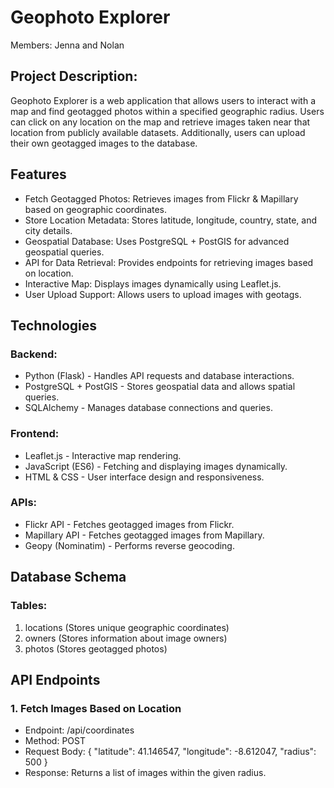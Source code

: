 # Geophoto Explorer
Members:
Jenna and Nolan

## Project Description:
Geophoto Explorer is a web application that allows users to interact with a map and find geotagged photos within a specified geographic radius. Users can click on any location on the map and retrieve images taken near that location from publicly available datasets. Additionally, users can upload their own geotagged images to the database. 

## Features
- Fetch Geotagged Photos: Retrieves images from Flickr & Mapillary based on geographic coordinates.
- Store Location Metadata: Stores latitude, longitude, country, state, and city details.
- Geospatial Database: Uses PostgreSQL + PostGIS for advanced geospatial queries.
- API for Data Retrieval: Provides endpoints for retrieving images based on location.
- Interactive Map: Displays images dynamically using Leaflet.js.
- User Upload Support: Allows users to upload images with geotags.

## Technologies
### Backend:
- Python (Flask) - Handles API requests and database interactions.
- PostgreSQL + PostGIS - Stores geospatial data and allows spatial queries.
- SQLAlchemy - Manages database connections and queries.

### Frontend:
- Leaflet.js - Interactive map rendering.
- JavaScript (ES6) - Fetching and displaying images dynamically.
- HTML & CSS - User interface design and responsiveness.

### APIs:
- Flickr API - Fetches geotagged images from Flickr.
- Mapillary API - Fetches geotagged images from Mapillary.
- Geopy (Nominatim) - Performs reverse geocoding.

## Database Schema
### Tables:
1. locations (Stores unique geographic coordinates)
2. owners (Stores information about image owners)
3. photos (Stores geotagged photos)

## API Endpoints
### 1. Fetch Images Based on Location
- Endpoint: /api/coordinates
- Method: POST
- Request Body:
{
  "latitude": 41.146547,
  "longitude": -8.612047,
  "radius": 500
}
- Response: Returns a list of images within the given radius.
